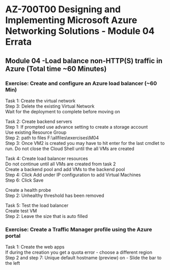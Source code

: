 # AZ-700T00 Designing and Implementing Microsoft Azure Networking Solutions  - Module 04 Errata

## Module 04 -Load balance non-HTTP(S) traffic in Azure (Total time ~60 Minutes)

### Exercise: Create and configure an Azure load balancer (~60 Min)

Task 1: Create the virtual network <br>
Step 3: Delete the existing Virtual Network <br>
Wait for the deployment to complete before moving on <br>

Task 2: Create backend servers <br>
Step 1: If prompted use advance setting to create a storage account <br>
Use existing Resource Group <br>
Step 2: path to files  F:\allfiles\exercises\M04 <br>
Step 3: Once VM2 is created you may have to hit enter for the last cmdlet to run.  Do not close the Cloud Shell until the  all VMs are created <br>

Task 4: Create load balancer resources <br>
Do not continue until all VMs are created from task 2 <br>
Create a backend pool and add VMs to the backend pool <br>
Step 4: Click Add under IP configuration to add Virtual Machines <br>
Step 6: Click Save <br>

Create a health probe <br>
Step 2: Unhealthy threshold has been removed <br>

Task 5: Test the load balancer <br>
Create test VM <br>
Step 2: Leave the size that is auto filled <br>

### Exercise: Create a Traffic Manager profile using the Azure portal

Task 1: Create the web apps <br>
If during the creation you get a quota error - choose a different region <br>
Step 2 and step 7: Unique default hostname (preview) on - Slide the bar to the left <br>
